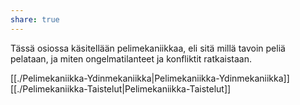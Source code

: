 ```yaml
---
share: true
---
```


Tässä osiossa käsitellään pelimekaniikkaa, eli sitä millä tavoin peliä pelataan, ja miten ongelmatilanteet ja konfliktit ratkaistaan.

[[./Pelimekaniikka-Ydinmekaniikka|Pelimekaniikka-Ydinmekaniikka]]
[[./Pelimekaniikka-Taistelut|Pelimekaniikka-Taistelut]]